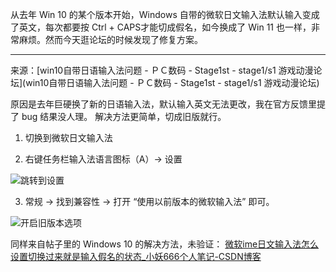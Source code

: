 从去年 Win 10 的某个版本开始，Windows 自带的微软日文输入法默认输入变成了英文，每次都要按 Ctrl + CAPS才能切成假名，如今换成了 Win 11 也一样，非常麻烦。然而今天逛论坛的时候发现了修复方案。



------------------
来源：[win10自带日语输入法问题 - ＰＣ数码 - Stage1st - stage1/s1 游戏动漫论坛](win10自带日语输入法问题 - ＰＣ数码 - Stage1st - stage1/s1 游戏动漫论坛)

原因是去年巨硬换了新的日语输入法，默认输入英文无法更改，我在官方反馈里提了 bug 结果没人理。
解决方法更简单，切成旧版就行。


1. 切换到微软日文输入法

2. 右键任务栏输入法语言图标（A）-> 设置

![跳转到设置][1]

3. 常规 -> 找到兼容性 -> 打开 “使用以前版本的微软输入法” 即可。

![开启旧版本选项][2]


同样来自帖子里的 Windows 10 的解决方法，未验证：
[微软ime日文输入法怎么设置切换过来就是输入假名的状态_小妖666个人笔记-CSDN博客](https://blog.csdn.net/weixin_38883338/article/details/107283753)

  [1]: https://hky.moe/img/211200.png#vwid=455&vhei=978
  [2]: https://hky.moe/img/211201.png#vwid=1469&vhei=1035